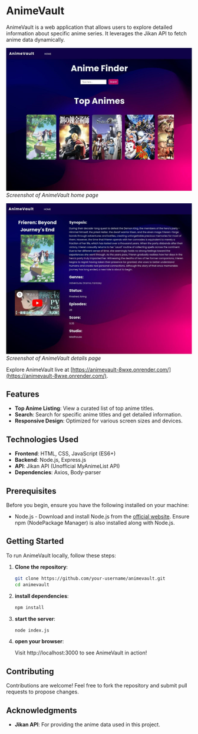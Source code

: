 # AnimeVault

AnimeVault is a web application that allows users to explore detailed information about specific anime series.
It leverages the Jikan API to fetch anime data dynamically.

![Home Page](public/assets/home_demo.jpg)
*Screenshot of AnimeVault home page*

![Details Page](public/assets/animeDetails_demo.jpg)
*Screenshot of AnimeVault details page*

Explore AnimeVault live at [https://animevault-8wxe.onrender.com/](https://animevault-8wxe.onrender.com/).

## Features

- **Top Anime Listing**: View a curated list of top anime titles.
- **Search**: Search for specific anime titles and get detailed information.
- **Responsive Design**: Optimized for various screen sizes and devices.

## Technologies Used

- **Frontend**: HTML, CSS, JavaScript (ES6+)
- **Backend**: Node.js, Express.js
- **API**: Jikan API (Unofficial MyAnimeList API)
- **Dependencies**: Axios, Body-parser

## Prerequisites

Before you begin, ensure you have the following installed on your machine:

- Node.js - Download and install Node.js from the [official website](https://nodejs.org/). Ensure npm     (NodePackage Manager) is also installed along with Node.js.

## Getting Started

To run AnimeVault locally, follow these steps:

1. **Clone the repository**:

   ```bash
   git clone https://github.com/your-username/animevault.git
   cd animevault

2. **install dependencies**:

   ```bash
   npm install

3. **start the server**:

   ```bash
   node index.js

4. **open your browser**:

   Visit http://localhost:3000 to see AnimeVault in action!

## Contributing

Contributions are welcome! Feel free to fork the repository and submit pull requests to propose changes.

## Acknowledgments

- **Jikan API**: For providing the anime data used in this project.